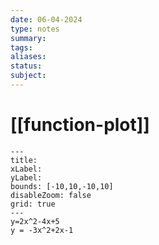 ```yaml
---
date: 06-04-2024
type: notes
summary: 
tags: 
aliases: 
status: 
subject:
---
```

# [[function-plot]]

```functionplot
---
title: 
xLabel: 
yLabel: 
bounds: [-10,10,-10,10]
disableZoom: false
grid: true
---
y=2x^2-4x+5
y = -3x^2+2x-1
```